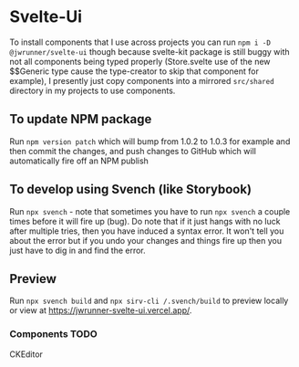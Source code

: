 # Svelte-Ui
To install components that I use across projects you can run `npm i -D @jwrunner/svelte-ui` though because svelte-kit package is still buggy with not all components being typed properly (Store.svelte use of the new $$Generic type cause the type-creator to skip that component for example), I presently just copy components into a mirrored `src/shared` directory in my projects to use components.

## To update NPM package
Run `npm version patch` which will bump from 1.0.2 to 1.0.3 for example and then commit the changes, and push changes to GitHub which will automatically fire off an NPM publish

## To develop using Svench (like Storybook)
Run `npx svench` - note that sometimes you have to run `npx svench` a couple times before it will fire up (bug). Do note that if it just hangs with no luck after multiple tries, then you have induced a syntax error. It won't tell you about the error but if you undo your changes and things fire up then you just have to dig in and find the error.

## Preview
Run `npx svench build` and `npx sirv-cli /.svench/build` to preview locally or view at https://jwrunner-svelte-ui.vercel.app/.

### Components TODO
CKEditor
